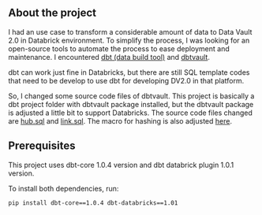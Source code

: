 ## About the project 
I had an use case to transform a considerable amount of data to Data Vault 2.0 in Databrick environment. To simplify the process, I was looking for an open-source tools to automate the process to ease deployment and maintenance. I encountered [dbt (data build tool)](https://docs.getdbt.com/) and [dbtvault](https://dbtvault.readthedocs.io/en/latest/).

dbt can work just fine in Databricks, but there are still SQL template codes that need to be develop to use dbt for developing DV2.0 in that platform.

So, I changed some source code files of dbtvault. This project is basically a dbt project folder with dbtvault package installed, but the dbtvault package is adjusted a little bit to support Databricks. The source code files changed are [hub.sql](dbt_packages/dbtvault/macros/tables/databricks/) and [link.sql](dbt_packages/dbtvault/macros/tables/databricks/link.sql). The macro for hashing is also adjusted [here](dbt_packages/dbtvault/macros/supporting/hash.sql).

## Prerequisites
This project uses dbt-core 1.0.4 version and dbt databrick plugin 1.0.1 version. 

To install both dependencies, run: 
```sh
pip install dbt-core==1.0.4 dbt-databricks==1.01
```


